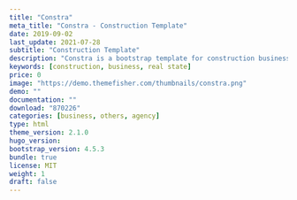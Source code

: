```yaml
---
title: "Constra"
meta_title: "Constra - Construction Template"
date: 2019-09-02
last_update: 2021-07-28
subtitle: "Construction Template"
description: "Constra is a bootstrap template for construction business website."
keywords: [construction, business, real state]
price: 0
image: "https://demo.themefisher.com/thumbnails/constra.png"
demo: ""
documentation: ""
download: "870226"
categories: [business, others, agency]
type: html
theme_version: 2.1.0
hugo_version:
bootstrap_version: 4.5.3
bundle: true
license: MIT
weight: 1
draft: false
---
```

